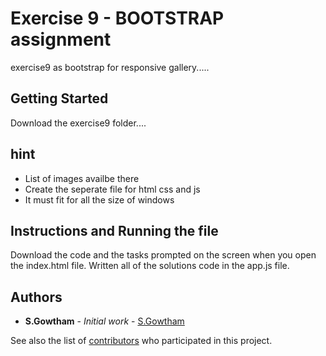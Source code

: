 # Exercise 9 -  BOOTSTRAP assignment

exercise9 as bootstrap for responsive gallery.....

## Getting Started
Download the exercise9 folder....

## hint
* List of images availbe there
* Create the seperate file for html css and js
* It must fit for all the size of windows

## Instructions and Running the file

Download the code and the tasks prompted on the screen when you open the index.html file. Written all of the solutions code in the app.js file.


## Authors

* **S.Gowtham** - *Initial work* - [S.Gowtham](https://github.com/zalym/gittutorial/tree/gowtham/exercise9)

See also the list of [contributors](https://github.com/zalym/gittutorial/branches) who participated in this project.

